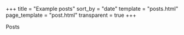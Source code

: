 +++
title = "Example posts"
sort_by = "date"
template = "posts.html"
page_template = "post.html"
transparent = true
+++

Posts
